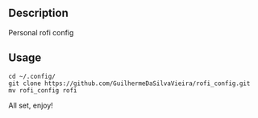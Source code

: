 ## Description 
Personal rofi config

## Usage
```
cd ~/.config/
git clone https://github.com/GuilhermeDaSilvaVieira/rofi_config.git
mv rofi_config rofi
```

All set, enjoy!
